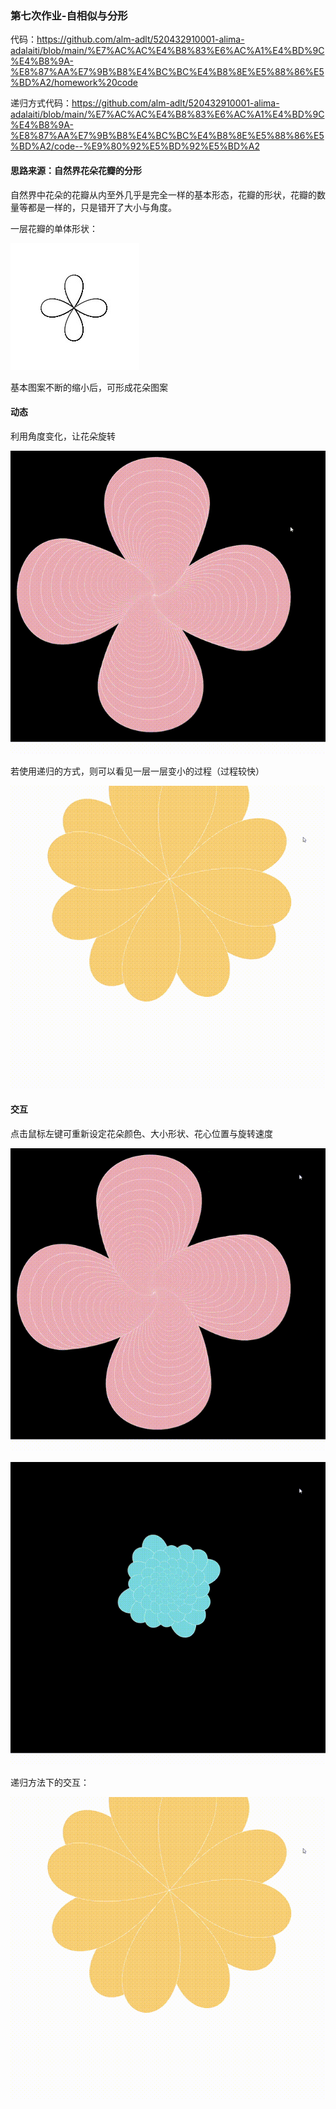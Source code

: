### 第七次作业-自相似与分形

代码：https://github.com/alm-adlt/520432910001-alima-adalaiti/blob/main/%E7%AC%AC%E4%B8%83%E6%AC%A1%E4%BD%9C%E4%B8%9A-%E8%87%AA%E7%9B%B8%E4%BC%BC%E4%B8%8E%E5%88%86%E5%BD%A2/homework%20code

递归方式代码：https://github.com/alm-adlt/520432910001-alima-adalaiti/blob/main/%E7%AC%AC%E4%B8%83%E6%AC%A1%E4%BD%9C%E4%B8%9A-%E8%87%AA%E7%9B%B8%E4%BC%BC%E4%B8%8E%E5%88%86%E5%BD%A2/code--%E9%80%92%E5%BD%92%E5%BD%A2

#### 思路来源：自然界花朵花瓣的分形
自然界中花朵的花瓣从内至外几乎是完全一样的基本形态，花瓣的形状，花瓣的数量等都是一样的，只是错开了大小与角度。

一层花瓣的单体形状：

![](https://github.com/alm-adlt/homework/blob/main/image/%E5%B1%8F%E5%B9%95%E6%88%AA%E5%9B%BE%202021-11-03%20145248.jpg)

基本图案不断的缩小后，可形成花朵图案

#### 动态
利用角度变化，让花朵旋转

![](https://github.com/alm-adlt/homework/blob/main/image/homework_fkower%202021-11-03%2014-33-12%2000_00_01-00_00_04.gif)

若使用递归的方式，则可以看见一层一层变小的过程（过程较快）

![](https://github.com/alm-adlt/homework/blob/main/image/homework_fkower%202021-11-03%2015-43-21%2000_00_02-00_00_03.gif)

#### 交互
点击鼠标左键可重新设定花朵颜色、大小形状、花心位置与旋转速度

![](https://github.com/alm-adlt/homework/blob/main/image/homework_fkower%202021-11-03%2014-33-12%2000_00_04-00_00_09.gif)

![](https://github.com/alm-adlt/homework/blob/main/image/homework_fkower%202021-11-03%2014-33-12%2000_00_12-00_00_20.gif)

递归方法下的交互：

![](https://github.com/alm-adlt/homework/blob/main/image/homework_fkower%202021-11-03%2015-43-21%2000_00_02-00_00_08.gif)

